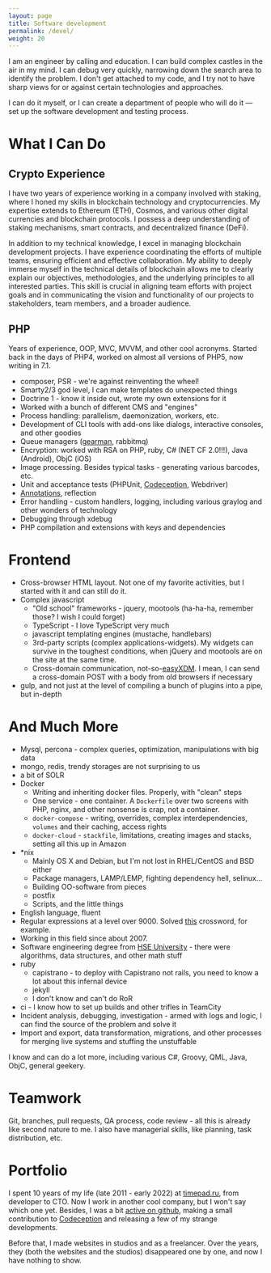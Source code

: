 ```yaml
---
layout: page
title: Software development
permalink: /devel/
weight: 20
---
```


I am an engineer by calling and education. I can build complex castles in the air in my mind. I can debug very quickly, narrowing down the search area to identify the problem. I don't get attached to my code, and I try not to have sharp views for or against certain technologies and approaches.

I can do it myself, or I can create a department of people who will do it — set up the software development and testing process.

# What I Can Do

## Crypto Experience

I have two years of experience working in a company involved with staking, where I honed my skills in blockchain technology and cryptocurrencies. My expertise extends to Ethereum (ETH), Cosmos, and various other digital currencies and blockchain protocols. I possess a deep understanding of staking mechanisms, smart contracts, and decentralized finance (DeFi).

In addition to my technical knowledge, I excel in managing blockchain development projects. I have experience coordinating the efforts of multiple teams, ensuring efficient and effective collaboration. My ability to deeply immerse myself in the technical details of blockchain allows me to clearly explain our objectives, methodologies, and the underlying principles to all interested parties. This skill is crucial in aligning team efforts with project goals and in communicating the vision and functionality of our projects to stakeholders, team members, and a broader audience.

## PHP
Years of experience, OOP, MVC, MVVM, and other cool acronyms. Started back in the days of PHP4, worked on almost all versions of PHP5, now writing in 7.1.

* composer, PSR - we're against reinventing the wheel!
* Smarty2/3 god level, I can make templates do unexpected things
* Doctrine 1 - know it inside out, wrote my own extensions for it
* Worked with a bunch of different CMS and "engines"
* Process handling: parallelism, daemonization, workers, etc.
* Development of CLI tools with add-ons like dialogs, interactive consoles, and other goodies
* Queue managers ([gearman](http://gearman.org/), rabbitmq)
* Encryption: worked with RSA on PHP, ruby, C# (NET CF 2.0!!!), Java (Android), ObjC (iOS)
* Image processing. Besides typical tasks - generating various barcodes, etc.
* Unit and acceptance tests (PHPUnit, [Codeception](http://codeception.com/), Webdriver)
* [Annotations](https://github.com/doctrine/annotations), reflection
* Error handling - custom handlers, logging, including various graylog and other wonders of technology
* Debugging through xdebug
* PHP compilation and extensions with keys and dependencies

# Frontend
* Cross-browser HTML layout. Not one of my favorite activities, but I started with it and can still do it.
* Complex javascript
  * "Old school" frameworks - jquery, mootools (ha-ha-ha, remember those? I wish I could forget)
  * TypeScript - I love TypeScript very much
  * javascript templating engines (mustache, handlebars)
  * 3rd-party scripts (complex applications-widgets). My widgets can survive in the toughest conditions, when jQuery and mootools are on the site at the same time.
  * Cross-domain communication, not-so-[easyXDM](http://easyxdm.net/wp/). I mean, I can send a cross-domain POST with a body from old browsers if necessary
* gulp, and not just at the level of compiling a bunch of plugins into a pipe, but in-depth

# And Much More
* Mysql, percona - complex queries, optimization, manipulations with big data
* mongo, redis, trendy storages are not surprising to us
* a bit of SOLR
* Docker
  * Writing and inheriting docker files. Properly, with "clean" steps
  * One service - one container. A `Dockerfile` over two screens with PHP, nginx, and other nonsense is crap, not a container.
  * `docker-compose` - writing, overrides, complex interdependencies, `volumes` and their caching, access rights
  * `docker-cloud` - `stackfile`, limitations, creating images and stacks, setting all this up in Amazon
* *nix
  * Mainly OS X and Debian, but I'm not lost in RHEL/CentOS and BSD either
  * Package managers, LAMP/LEMP, fighting dependency hell, selinux...
  * Building OO-software from pieces
  * postfix
  * Scripts, and the little things
* English language, fluent
* Regular expressions at a level over 9000. Solved [this](http://habrahabr.ru/post/168591/) crossword, for example.
* Working in this field since about 2007.
* Software engineering degree from [HSE University](https://www.hse.ru/en/) - there were algorithms, data structures, and other math stuff
* ruby
  * capistrano - to deploy with Capistrano not rails, you need to know a lot about this infernal device
  * jekyll
  * I don't know and can't do RoR
* ci - I know how to set up builds and other trifles in TeamCity
* Incident analysis, debugging, investigation - armed with logs and logic, I can find the source of the problem and solve it
* Import and export, data transformation, migrations, and other processes for merging live systems and stuffing the unstuffable

I know and can do a lot more, including various C#, Groovy, QML, Java, ObjC, general geekery.

# Teamwork
Git, branches, pull requests, QA process, code review - all this is already like second nature to me. I also have managerial skills, like planning, task distribution, etc.

# Portfolio

I spent 10 years of my life (late 2011 - early 2022) at [timepad.ru](https://timepad.ru/), from developer to CTO. Now I work in another cool company, but I won't say which one yet.
Besides, I was a bit [active on github](/projects/), making a small contribution to [Codeception](http://codeception.com/) and releasing a few of my strange developments.

Before that, I made websites in studios and as a freelancer. Over the years, they (both the websites and the studios) disappeared one by one, and now I have nothing to show.